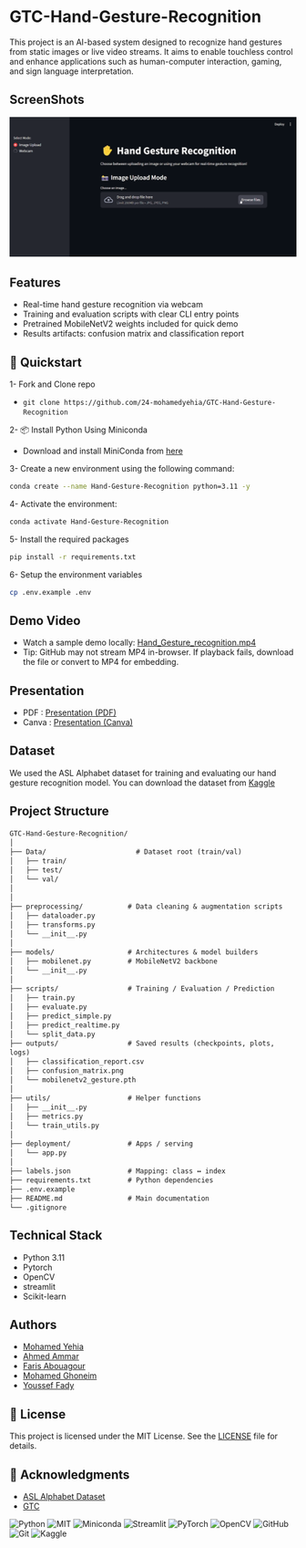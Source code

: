 # GTC-Hand-Gesture-Recognition
This project is an AI-based system designed to recognize hand gestures from static images or live video streams. It aims to enable touchless control and enhance applications such as human-computer interaction, gaming, and sign language interpretation.

## ScreenShots
![ScreenShot](./public/Screenshot.png)

## Features
- Real-time hand gesture recognition via webcam
- Training and evaluation scripts with clear CLI entry points
- Pretrained MobileNetV2 weights included for quick demo
- Results artifacts: confusion matrix and classification report


## 🚀 Quickstart

1- Fork and Clone repo
 - `git clone https://github.com/24-mohamedyehia/GTC-Hand-Gesture-Recognition`

2- 📦 Install Python Using Miniconda
 - Download and install MiniConda from [here](https://www.anaconda.com/docs/getting-started/miniconda/main#quick-command-line-install)

3- Create a new environment using the following command:
```bash
conda create --name Hand-Gesture-Recognition python=3.11 -y
```

4- Activate the environment:
```bash
conda activate Hand-Gesture-Recognition
```

5- Install the required packages
```bash
pip install -r requirements.txt
```

6- Setup the environment variables
```bash
cp .env.example .env
```
## Demo Video
- Watch a sample demo locally: [Hand_Gesture_recognition.mp4](https://github.com/24-mohamedyehia/GTC-Hand-Gesture-Recognition/raw/refs/heads/main/public/Hand_Gesture_recognition.mp4)
- Tip: GitHub may not stream MP4 in-browser. If playback fails, download the file or convert to MP4 for embedding.

## Presentation
  - PDF : [Presentation (PDF)](./public/Hand-Gesture-Recognition.pdf)
  - Canva : [Presentation (Canva)](https://www.canva.com/design/DAG0GoYWolQ/xzrvgT9eK9UnoKCGMwtb1g/edit)

## Dataset
We used the ASL Alphabet dataset for training and evaluating our hand gesture recognition model.
You can download the dataset from [Kaggle](https://www.kaggle.com/datasets/grassknoted/asl-alphabet)

## Project Structure
```
GTC-Hand-Gesture-Recognition/
│
├── Data/                      # Dataset root (train/val)
│   ├── train/
│   ├── test/
│   └── val/
│
│
├── preprocessing/           # Data cleaning & augmentation scripts
│   ├── dataloader.py
│   ├── transforms.py
│   └── __init__.py
│
├── models/                  # Architectures & model builders
│   ├── mobilenet.py         # MobileNetV2 backbone
│   └── __init__.py
│
├── scripts/                 # Training / Evaluation / Prediction
│   ├── train.py
│   ├── evaluate.py
│   ├── predict_simple.py
│   ├── predict_realtime.py
│   └── split_data.py
├── outputs/                 # Saved results (checkpoints, plots, logs)
│   ├── classification_report.csv
│   ├── confusion_matrix.png
│   └── mobilenetv2_gesture.pth
│
├── utils/                   # Helper functions       
│   ├── __init__.py
│   ├── metrics.py
│   └── train_utils.py
│
├── deployment/              # Apps / serving
│   └── app.py              
│
├── labels.json              # Mapping: class ↔ index
├── requirements.txt         # Python dependencies
├── .env.example        
├── README.md                # Main documentation
└── .gitignore
```
## Technical Stack
 - Python 3.11
 - Pytorch
 - OpenCV
 - streamlit
 - Scikit-learn

## Authors
- [Mohamed Yehia](https://github.com/24-mohamedyehia)
- [Ahmed Ammar](https://github.com/a7med-3mmar)
- [Faris Abouagour](https://github.com/faris-agour)
- [Mohamed Ghoneim](https://github.com/mohamed-aliii)
- [Youssef Fady](https://github.com/Youssefady)

## 📜 License
This project is licensed under the MIT License. See the [LICENSE](./LICENSE) file for details.

## 📝 Acknowledgments
- [ASL Alphabet Dataset](https://www.kaggle.com/datasets/grassknoted/asl-alphabet)
- [GTC](https://www.linkedin.com/company/genius-technology-center/posts/?feedView=all)

![Python](https://img.shields.io/badge/python-3.11-blue)
![MIT](https://img.shields.io/badge/MIT-green)
![Miniconda](https://img.shields.io/badge/Miniconda-FF6C37.svg?style=for-the-badge&logo=Miniconda&logoColor=black)
![Streamlit](https://img.shields.io/badge/Streamlit-FF6C37.svg?style=for-the-badge&logo=Streamlit&logoColor=black)
![PyTorch](https://img.shields.io/badge/PyTorch-FF6C37.svg?style=for-the-badge&logo=PyTorch&logoColor=black)
![OpenCV](https://img.shields.io/badge/OpenCV-FF6C37.svg?style=for-the-badge&logo=OpenCV&logoColor=black)
![GitHub](https://img.shields.io/badge/GitHub-FF6C37.svg?style=for-the-badge&logo=GitHub&logoColor=black)
![Git](https://img.shields.io/badge/Git-FF6C37.svg?style=for-the-badge&logo=Git&logoColor=black)
![Kaggle](https://img.shields.io/badge/Kaggle-FF6C37.svg?style=for-the-badge&logo=Kaggle&logoColor=black)


